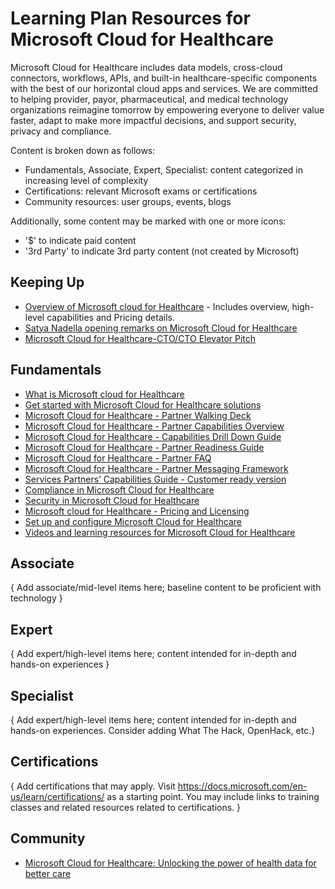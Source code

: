 # Learning Plan Resources for Microsoft Cloud for Healthcare

Microsoft Cloud for Healthcare includes data models, cross-cloud connectors, workflows, APIs, and built-in healthcare-specific components with the best of our horizontal cloud apps and services. We are committed to helping provider, payor, pharmaceutical, and medical technology organizations reimagine tomorrow by empowering everyone to deliver value faster, adapt to make more impactful decisions, and support security, privacy and compliance.

Content is broken down as follows:
* Fundamentals, Associate, Expert, Specialist: content categorized in increasing level of complexity
* Certifications: relevant Microsoft exams or certifications
* Community resources: user groups, events, blogs

Additionally, some content may be marked with one or more icons:
* '$' to indicate paid content
* '3rd Party' to indicate 3rd party content (not created by Microsoft)

## Keeping Up

* [Overview of Microsoft cloud for Healthcare](https://www.microsoft.com/en-us/industry/health/microsoft-cloud-for-healthcare) - Includes overview, high-level capabilities and Pricing details.
* [Satya Nadella opening remarks on Microsoft Cloud for Healthcare](https://www.youtube.com/watch?v=KVK7AUCSfUs&feature=youtu.be)
* [Microsoft Cloud for Healthcare-CTO/CTO Elevator Pitch](./Microsoft%20Cloud%20for%20Healthcare%20-%20Partner%20Ready.pptx)

## Fundamentals

* [What is Microsoft cloud for Healthcare](https://docs.microsoft.com/en-us/industry/healthcare/overview)
* [Get started with Microsoft Cloud for Healthcare solutions](https://docs.microsoft.com/en-us/learn/modules/get-started-healthcare)
* [Microsoft Cloud for Healthcare - Partner Walking Deck](https://assetsprod.microsoft.com/mpn/en-us/microsoft-cloud-for-healthcare-partner-walking-deck.pdf)
* [Microsoft Cloud for Healthcare - Partner Capabilities Overview](https://assetsprod.microsoft.com/mpn/en-us/microsoft-cloud-for-healthcare-partner-capabilities-overview-guide.pdf)
* [Microsoft Cloud for Healthcare - Capabilities Drill Down Guide](https://assetsprod.microsoft.com/mpn/en-us/microsoft-cloud-for-healthcare-partner-capabilities-drill-down-guide.pptx)
* [Microsoft Cloud for Healthcare - Partner Readiness Guide](https://assetsprod.microsoft.com/mpn/en-us/microsoft-cloud-for-healthcare-partner-readiness-guide.pdf)
* [Microsoft Cloud for Healthcare - Partner FAQ](https://assetsprod.microsoft.com/mpn/en-us/microsoft-cloud-for-healthcare-partner-faq-confidential.pdf)
* [Microsoft Cloud for Healthcare - Partner Messaging Framework](https://assetsprod.microsoft.com/mpn/en-us/microsoft-cloud-for-healthcare-through-partner-messaging-framework.docx)
* [Services Partners’ Capabilities Guide - Customer ready version](https://assetsprod.microsoft.com/mpn/en-us/microsoft-cloud-for-healthcare-services-partners-capabilities-guide.pdf)
* [Compliance in Microsoft Cloud for Healthcare](https://docs.microsoft.com/en-us/industry/healthcare/compliance-overview)
* [Security in Microsoft Cloud for Healthcare](https://docs.microsoft.com/en-us/industry/healthcare/security-overview)
* [Microsoft cloud for Healthcare - Pricing and Licensing](https://docs.microsoft.com/en-us/industry/healthcare/buy)
* [Set up and configure Microsoft Cloud for Healthcare](https://docs.microsoft.com/en-us/industry/healthcare/configure-cloud-for-healthcare)
* [Videos and learning resources for Microsoft Cloud for Healthcare](https://docs.microsoft.com/en-us/industry/healthcare/training-videos)

## Associate

{ Add associate/mid-level items here; baseline content to be proficient with technology }


## Expert

{ Add expert/high-level items here; content intended for in-depth and hands-on experiences }


## Specialist

{ Add expert/high-level items here; content intended for in-depth and hands-on experiences.  Consider adding What The Hack, OpenHack, etc.}


## Certifications

{ Add certifications that may apply. Visit https://docs.microsoft.com/en-us/learn/certifications/ as a starting point.  You may include links to training classes and related resources related to certifications.  }


## Community

* [Microsoft Cloud for Healthcare: Unlocking the power of health data for better care](https://azure.microsoft.com/en-us/blog/microsoft-cloud-for-healthcare-unlocking-the-power-of-health-data-for-better-care/)
